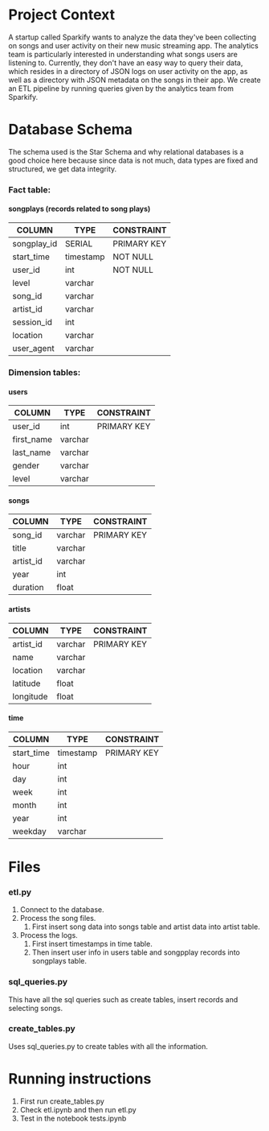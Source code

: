 # Project Context
A startup called Sparkify wants to analyze the data they've been collecting on songs and user activity on their new music streaming app. The analytics team is particularly interested in understanding what songs users are listening to. Currently, they don't have an easy way to query their data, which resides in a directory of JSON logs on user activity on the app, as well as a directory with JSON metadata on the songs in their app.
We create an ETL pipeline by running queries given by the analytics team from Sparkify.

# Database Schema
The schema used is the Star Schema and why relational databases is a good choice here because since data is not much, data types are fixed and structured, we get data integrity. 

### Fact table: 
#### songplays (records related to song plays)

| COLUMN  | TYPE  | CONSTRAINT  |
|---|---|---|
|   songplay_id| SERIAL  |   PRIMARY KEY| 
|   start_time|   timestamp|   NOT NULL| 
|   user_id|   int|   NOT NULL| 
|   level|   varchar |   | 
|   song_id|   varchar|   | 
|   artist_id|   varchar|   | 
|   session_id|   int|   | 
|   location|   varchar|   | 
|   user_agent|   varchar|   | 

### Dimension tables: 
#### users 
 | COLUMN  | TYPE  | CONSTRAINT  |
|---|---|---|
|   user_id| int  |   PRIMARY KEY| 
|   first_name|   varchar|  | 
|   last_name|   varchar|  | 
|   gender|   varchar|   | 
|   level|   varchar|   | 
#### songs
 | COLUMN  | TYPE  | CONSTRAINT   |
|---|---|---|
|   song_id| varchar  |   PRIMARY KEY| 
|   title|   varchar|  | 
|   artist_id|   varchar|   | 
|   year|   int |   | 
|   duration|   float|   | 
#### artists 
 | COLUMN  | TYPE  | CONSTRAINT   |
|---|---|---|
|   artist_id| varchar  |   PRIMARY KEY| 
|   name|   varchar|   | 
|   location|   varchar|   | 
|   latitude|   float|   | 
|   longitude|   float |   | 
#### time
 | COLUMN  | TYPE  | CONSTRAINT   |
|---|---|---|
|   start_time| timestamp  |   PRIMARY KEY| 
|   hour|   int|   | 
|   day|   int|   | 
|   week|   int|   | 
|   month|   int|   | 
|   year|   int|   | 
|   weekday|   varchar|   | 

# Files
### etl.py
1. Connect to the database.
2. Process the song files.
    1. First insert song data into songs table and artist data into artist table.
3. Process the logs.
    1. First insert timestamps in time table.
    2. Then insert user info in users table and songpplay records into songplays table.
    
### sql_queries.py

This have all the sql queries such as create tables, insert records and selecting songs.

### create_tables.py

Uses sql_queries.py to create tables with all the information.

# Running instructions
1. First run create_tables.py
3. Check etl.ipynb and then run etl.py
4. Test in the notebook tests.ipynb
